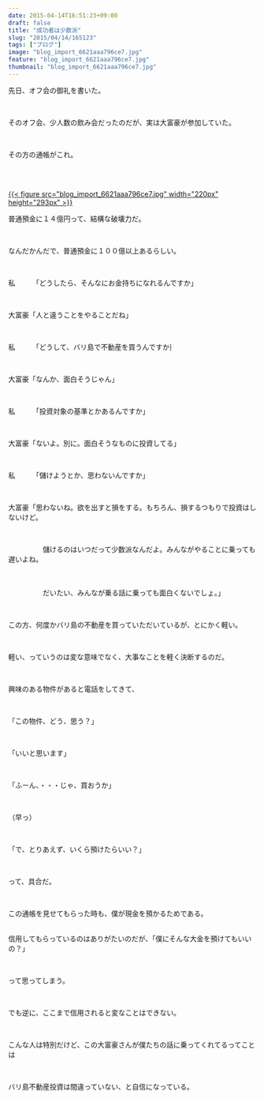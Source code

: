 ```yaml
---
date: 2015-04-14T16:51:23+09:00
draft: false
title: "成功者は少数派"
slug: "2015/04/14/165123"
tags: ["ブログ"]
image: "blog_import_6621aaa796ce7.jpg"
feature: "blog_import_6621aaa796ce7.jpg"
thumbnail: "blog_import_6621aaa796ce7.jpg"
---
```

<p>先日、オフ会の御礼を書いた。</p><br/><p>そのオフ会、少人数の飲み会だったのだが、実は大富豪が参加していた。</p><br/><p>その方の通帳がこれ。</p><br/><p><br/><a href="blog_import_6621aaa8ebd1f.jpg">{{< figure src="blog_import_6621aaa796ce7.jpg" width="220px" height="293px" >}}</a> <br/></p><p>普通預金に１４億円って、結構な破壊力だ。</p><br/><p>なんだかんだで、普通預金に１００億以上あるらしい。</p><br/><p>私　　　「どうしたら、そんなにお金持ちになれるんですか」</p><br/><p>大富豪「人と違うことをやることだね」</p><br/><p>私　　　「どうして、バリ島で不動産を買うんですか｝</p><br/><p>大富豪「なんか、面白そうじゃん」</p><br/><p>私　　　「投資対象の基準とかあるんですか」</p><br/><p>大富豪「ないよ。別に。面白そうなものに投資してる」</p><br/><p>私　　　「儲けようとか、思わないんですか」</p><br/><p>大富豪「思わないね。欲を出すと損をする。もちろん、損するつもりで投資はしないけど。</p><br/><p>　　　　　儲けるのはいつだって少数派なんだよ。みんながやることに乗っても遅いよね。</p><p>　　　　</p><p>　　　　　だいたい、みんなが乗る話に乗っても面白くないでしょ。」</p><br/><p>この方、何度かバリ島の不動産を買っていただいているが、とにかく軽い。</p><br/><p>軽い、っていうのは変な意味でなく、大事なことを軽く決断するのだ。</p><br/><p>興味のある物件があると電話をしてきて、</p><br/><p>「この物件、どう、思う？」</p><br/><p>「いいと思います」</p><br/><p>「ふーん、・・・じゃ、買おうか」</p><br/><p>（早っ）</p><br/><p>「で、とりあえず、いくら預けたらいい？」</p><br/><p>って、具合だ。</p><br/><p>この通帳を見せてもらった時も、僕が現金を預かるためである。</p><p><br/>信用してもらっているのはありがたいのだが、「僕にそんな大金を預けてもいいの？」</p><br/><p>って思ってしまう。</p><br/><p>でも逆に、ここまで信用されると変なことはできない。</p><br/><p>こんな人は特別だけど、この大富豪さんが僕たちの話に乗ってくれてるってことは</p><br/><p>バリ島不動産投資は間違っていない、と自信になっている。</p><p>　　　</p><p>　　　　　</p><br/><br/><br/>

